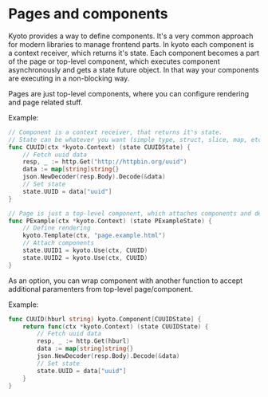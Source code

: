 # Pages and components

Kyoto provides a way to define components. It's a very common approach for modern libraries to manage frontend parts. In kyoto each component is a context receiver, which returns it's state. Each component becomes a part of the page or top-level component, which executes component asynchronously and gets a state future object. In that way your components are executing in a non-blocking way.

Pages are just top-level components, where you can configure rendering and page related stuff.

Example:

```go
// Component is a context receiver, that returns it's state.
// State can be whatever you want (simple type, struct, slice, map, etc).
func CUUID(ctx *kyoto.Context) (state CUUIDState) {
	// Fetch uuid data
	resp, _ := http.Get("http://httpbin.org/uuid")
	data := map[string]string{}
	json.NewDecoder(resp.Body).Decode(&data)
	// Set state
	state.UUID = data["uuid"]
}

// Page is just a top-level component, which attaches components and defines rendering
func PExample(ctx *kyoto.Context) (state PExampleState) {
	// Define rendering
	kyoto.Template(ctx, "page.example.html")
	// Attach components
	state.UUID1 = kyoto.Use(ctx, CUUID)
	state.UUID2 = kyoto.Use(ctx, CUUID)
}
```

As an option, you can wrap component with another function to accept additional paramenters from top-level page/component.

Example:

```go
func CUUID(hburl string) kyoto.Component[CUUIDState] {
	return func(ctx *kyoto.Context) (state CUUIDState) {
		// Fetch uuid data
		resp, _ := http.Get(hburl)
		data := map[string]string{}
		json.NewDecoder(resp.Body).Decode(&data)
		// Set state
		state.UUID = data["uuid"]
	}
}
```

